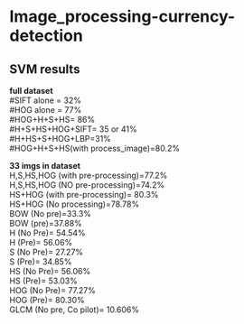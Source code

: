 # Image_processing-currency-detection

## SVM results 
**full dataset**     
#SIFT alone = 32%  
#HOG alone = 77%  
#HOG+H+S+HS= 86%  
#H+S+HS+HOG+SIFT= 35 or 41%  
#H+HS+S+HOG+LBP=31%  
#HOG+H+S+HS(with process_image)=80.2%  

**33 imgs in dataset**     
H,S,HS,HOG (with pre-processing)=77.2%  
H,S,HS,HOG (NO pre-processing)=74.2%  
HS+HOG (with pre-processing)= 80.3%  
HS+HOG (No processing)=78.78%  
BOW (No pre)=33.3%  
BOW (pre)=37.88%  
H (No Pre)= 54.54%  
H (Pre)= 56.06%  
S (No Pre)= 27.27%  
S (Pre)= 34.85%  
HS (No Pre)= 56.06%  
HS (Pre)= 53.03%  
HOG (No Pre)= 77.27%  
HOG (Pre)= 80.30%  
GLCM (No pre, Co pilot)= 10.606%  
